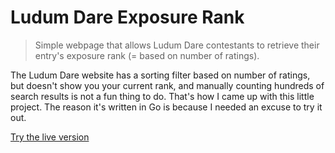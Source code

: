 # Ludum Dare Exposure Rank
> Simple webpage that allows Ludum Dare contestants to retrieve their entry's exposure rank (= based on number of ratings). 

The Ludum Dare website has a sorting filter based on number of ratings, but doesn't show you your current rank, and manually counting hundreds of search results is not a fun thing to do. That's how I came up with this little project. The reason it's written in Go is because I needed an excuse to try it out.

[Try the live version](https://ld-exposure-rank.kevindamstra.nl/)
